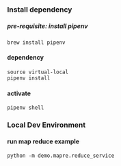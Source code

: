 ### Install dependency
##### pre-requisite: install pipenv
```
brew install pipenv
```
#### dependency
```
source virtual-local
pipenv install
```
#### activate
```
pipenv shell
```
### Local Dev Environment
#### run map reduce example
```
python -m demo.mapre.reduce_service
```